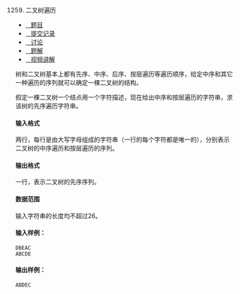 1259. 二叉树遍历

-   [   题目](https://www.acwing.com/problem/content/description/1261/)
-   [   提交记录](https://www.acwing.com/problem/content/submission/1261/)
-   [   讨论](https://www.acwing.com/problem/content/discussion/index/1261/1/)
-   [   题解](https://www.acwing.com/problem/content/solution/1261/1/)
-   [   视频讲解](https://www.acwing.com/problem/content/video/1261/)

  


树和二叉树基本上都有先序、中序、后序、按层遍历等遍历顺序，给定中序和其它一种遍历的序列就可以确定一棵二叉树的结构。

假定一棵二叉树一个结点用一个字符描述，现在给出中序和按层遍历的字符串，求该树的先序遍历字符串。

#### 输入格式

两行，每行是由大写字母组成的字符串（一行的每个字符都是唯一的），分别表示二叉树的中序遍历和按层遍历的序列。

#### 输出格式

一行，表示二叉树的先序序列。

#### 数据范围

输入字符串的长度均不超过26。

#### 输入样例：

```
DBEAC
ABCDE
```

#### 输出样例：

```
ABDEC
```